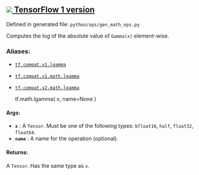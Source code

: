 [ ![](https://tensorflow.google.cn/images/tf_logo_32px.png) TensorFlow 1
version](/versions/r1.15/api_docs/python/tf/math/lgamma)  
---  
  
Defined in generated file: `python/ops/gen_math_ops.py`

Computes the log of the absolute value of `Gamma(x)` element-wise.

### Aliases:

  * [`tf.compat.v1.lgamma`](/api_docs/python/tf/math/lgamma)
  * [`tf.compat.v1.math.lgamma`](/api_docs/python/tf/math/lgamma)
  * [`tf.compat.v2.math.lgamma`](/api_docs/python/tf/math/lgamma)

    
    
    tf.math.lgamma(
        x,
        name=None
    )
    

#### Args:

  * **`x`** : A `Tensor`. Must be one of the following types: `bfloat16`, `half`, `float32`, `float64`.
  * **`name`** : A name for the operation (optional).

#### Returns:

A `Tensor`. Has the same type as `x`.

